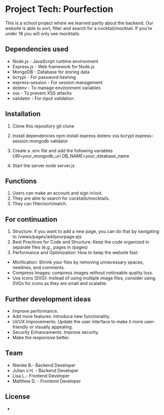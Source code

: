 # Project Tech: Pourfection

This is a school project where we learned partly about the backend. Our website is able to sort, filter and search for a cocktail/mocktail. If you're under 18 you will only see mocktails.

## Dependencies used
* Node.js - JavaScript runtime environment
* Express.js - Web framework for Node.js
* MongoDB - Database for storing data
* bcrypt - For password hashing
* express-session - For session management
* dotenv - To manage environment variables
* xss - To prevent XSS attacks
* validator - For input validation

## Installation
1. Clone this repository
git clone <repository-url>

2. Install dependencies
npm install express dotenv xss bcrypt express-session mongodb validator

3. Create a .env file and add the following variables
URI=your_mongodb_uri
DB_NAME=your_database_name

4. Start the server
node server.js

## Functions
1. Users can make an account and sign in/out.
2. They are able to search for cocktails/mocktails.
3. They can filter/sort/match.

## For continuation 
1. Structure: if you want to add a new page, you can do that by navigating to /views/pages/addyourpage.ejs
2. Best Practices for Code and Structure: Keep the code organized in separate files (e.g., pages in /pages)
3. Performance and Optimization:
How to keep the website fast: 
- Minification: Shrink your files by removing unnecessary spaces, newlines, and comments. 
- Compress Images: compress images without noticeable quality loss.
- Use Icons (SVG): Instead of using multiple image files, consider using SVGs for icons as they are small and scalable.

## Further development ideas
* Improve performance.
* Add more features: Introduce new functionality..
* UI/UX Improvements: Update the user interface to make it more user-friendly or visually appealing.
* Security Enhancements: Improve security.
* Make the responsive better.

## Team
* Nienke B.- Backend Developer
* Julian v.H. - Backend Developer
* Lisa L.- Frontend Developer
* Matthew D. - Frontend Developer

## License
- 